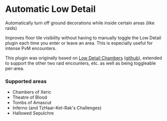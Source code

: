 # Automatic Low Detail

Automatically turn off ground decorations while inside certain areas (like raids)

Improves floor tile visibility without having to manually toggle the Low Detail plugin each time you enter or leave an area. This is especially useful for intense PvM encounters.

This plugin was originally based on [Low Detail Chambers](https://runelite.net/plugin-hub/show/low-detail-chambers) ([github](https://github.com/JacobLindelof/runelite-plugins/tree/low-detail-chambers)), extended to support the other two raid encounters, etc. as well as being toggleable per-area.

### Supported areas

- Chambers of Xeric
- Theatre of Blood
- Tombs of Amascut
- Inferno (and TzHaar-Ket-Rak's Challenges)
- Hallowed Sepulchre
